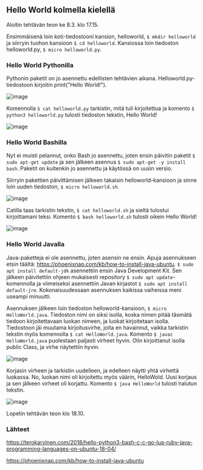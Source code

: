 ## Hello World kolmella kielellä

Aloitin tehtävän teon ke 8.3. klo 17.15. 

Ensimmäisenä loin koti-tiedostooni kansion, helloworld, `$ mkdir helloworld` ja siirryin tuohon kansioon `$ cd helloworld`. Kansiossa loin tiedoston 
helloworld.py, `$ micro helloworld.py`. 

### Hello World Pythonilla

Pythonin paketit on jo asennettu edellisten tehtävien aikana. Helloworld.py-tiedostoon kirjoitin print("Hello World!"). 

![image](https://user-images.githubusercontent.com/82024427/223753496-28462dbd-5c15-4ea5-abd0-56612e9aaed5.png)

Komennolla `$ cat helloworld.py` tarkistin, mitä tuli kirjoitettua ja komento `$ python3 helloworld.py` tulosti tiedoston tekstin, Hello World!

![image](https://user-images.githubusercontent.com/82024427/223753897-7efcb65f-3740-42ff-8c56-231727b551aa.png)

### Hello World Bashilla

Nyt ei muisti pelannut, onko Bash jo asennettu, joten ensin päivitin paketit `$ sudo apt-get update` ja sen jälkeen asennus `$ sudo apt-get -y install bash`. Paketit on kuitenkin jo asennettu ja käytössä on uusin versio. 

Siirryin pakettien päivittämisen jälkeen takaisin helloworld-kansioon ja sinne loin uuden tiedoston, `$ micro helloworld.sh`. 

![image](https://user-images.githubusercontent.com/82024427/223756417-b8f296b6-6c19-4b1c-b5b8-b686afadb941.png)

Catilla taas tarkistin tekstin, `$ cat helloworld.sh` ja sieltä tulostui kirjoittamani teksi. Komento `$ bash helloworld.sh` tulosti oikein Hello World! 

![image](https://user-images.githubusercontent.com/82024427/223756691-0fd1980a-b28a-4161-9469-3a564a4ea1c2.png)

### Hello World Javalla 

Java-paketteja ei ole asennettu, joten asensin ne ensin. Apuja asennukseen etsin täältä: https://phoenixnap.com/kb/how-to-install-java-ubuntu. `$ sudo apt install default-jdk` asennettiin ensin Java Development Kit. Sen jälkeen päivitettiin ohjeen mukaisesti repository `$ sudo apt update`-komennolla ja viimeiseksi asennettiin Javan kirjastot `$ sudo apt install default-jre`. Kokonaisuudessaan asennuksen kaikissa vaiheissa meni useampi minuutti.

Asennuksen jälkeen loin tiedoston helloworld-kansioon, `$ micro HelloWorld.java`. Tiedoston nimi on siksi isolla, koska nimen pitää täsmätä tiedoon kirjoitettavaan luokan nimeen, ja luokat kirjoitetaan isolla. Tiedostoon jäi muutama kirjoitusvirhe, joita en havainnut, vaikka tarkistin tekstin myös komennolla `$ cat HelloWorld.java`. Komento `$ javac HelloWorld.java` puolestaan paljasti virheet hyvin. Olin kirjoittanut isolla public Class, ja virhe näytettiin hyvin. 

![image](https://user-images.githubusercontent.com/82024427/223765659-ad59d406-160e-4376-9402-06171bb9cf2c.png)

Korjasin virheen ja tarkistin uudelleen, ja edelleen näytti yhtä virhettä luokassa. No, luokan nimi oli kirjoitettu myös väärin, HelloWold. Uusi korjaus ja sen jälkeen virheet oli korjattu. Komento `$ java HelloWorld` tulosti halutun tekstin. 

![image](https://user-images.githubusercontent.com/82024427/223766523-627cf2dd-8c86-46d3-bcff-685fce327bb4.png)

Lopetin tehtävän teon klo 18.10. 

### Lähteet

https://terokarvinen.com/2018/hello-python3-bash-c-c-go-lua-ruby-java-programming-languages-on-ubuntu-18-04/

https://phoenixnap.com/kb/how-to-install-java-ubuntu

